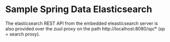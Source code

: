 # Sample Spring Data Elasticsearch

The elasticsearch REST API from the embedded eleasticsearch server 
is also provided over the zuul proxy on the path http://localhost:8080/sp/* 
(sp = search proxy).

